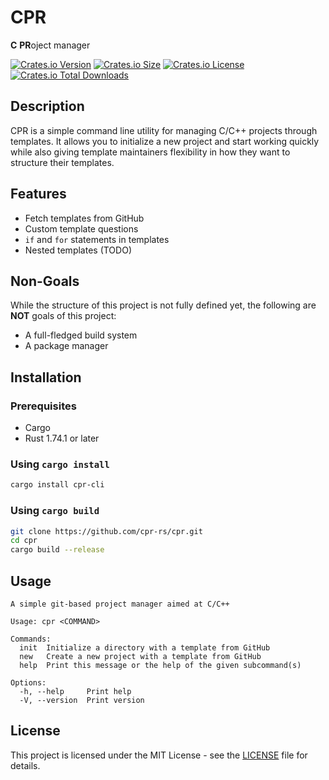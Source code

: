 # CPR

**C** **PR**oject manager

[![Crates.io Version](https://img.shields.io/crates/v/cpr-cli)](https://crates.io/crates/cpr-cli)
[![Crates.io Size](https://img.shields.io/crates/size/cpr-cli)](https://crates.io/crates/cpr-cli)
[![Crates.io License](https://img.shields.io/crates/l/cpr-cli)](https://crates.io/crates/cpr-cli)
[![Crates.io Total Downloads](https://img.shields.io/crates/d/cpr-cli)](https://crates.io/crates/cpr-cli)

## Description

CPR is a simple command line utility for managing C/C++ projects through templates. It allows you to initialize a new project and start working quickly while also giving template maintainers flexibility in how they want to structure their templates.

## Features

- Fetch templates from GitHub
- Custom template questions
- `if` and `for` statements in templates
- Nested templates (TODO)

## Non-Goals

While the structure of this project is not fully defined yet, the following are **NOT** goals of this project:

- A full-fledged build system
- A package manager

## Installation

### Prerequisites

- Cargo
- Rust 1.74.1 or later

### Using `cargo install`

```bash
cargo install cpr-cli
```

### Using `cargo build`

```bash
git clone https://github.com/cpr-rs/cpr.git
cd cpr
cargo build --release
```

## Usage

```helptext
A simple git-based project manager aimed at C/C++

Usage: cpr <COMMAND>

Commands:
  init  Initialize a directory with a template from GitHub
  new   Create a new project with a template from GitHub
  help  Print this message or the help of the given subcommand(s)

Options:
  -h, --help     Print help
  -V, --version  Print version
```

## License

This project is licensed under the MIT License - see the [LICENSE](LICENSE) file for details.
